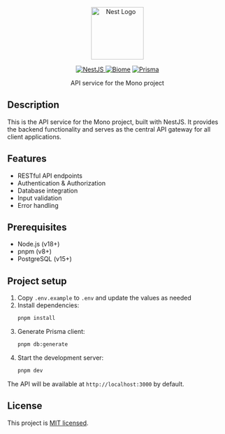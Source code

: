 <p align="center">
  <a href="http://nestjs.com/" target="blank"><img src="https://nestjs.com/img/logo-small.svg" width="120" alt="Nest Logo" /></a>
</p>

<p align="center">
  <a href="https://nestjs.com/"><img alt="NestJS" src="https://img.shields.io/badge/Built_with-Nestjs-E0234E?style=flat&logo=nestjs&logoColor=white">
  </a>
  <a href="https://biomejs.dev"><img alt="Biome" src="https://img.shields.io/badge/Formated_with-Biome-60a5fa?style=flat&logo=biome"></a>
  <a href="https://prisma.io/"><img alt="Prisma" src="https://img.shields.io/badge/Powered_by_-Prisma-3982CE?style=flat&logo=prisma&logoColor=white">
  </a>
</p>

<p align="center">
  API service for the Mono project
</p>

## Description

This is the API service for the Mono project, built with NestJS. It provides the backend functionality and serves as the central API gateway for all client applications.

## Features

- RESTful API endpoints
- Authentication & Authorization
- Database integration
- Input validation
- Error handling

## Prerequisites

- Node.js (v18+)
- pnpm (v8+)
- PostgreSQL (v15+)

## Project setup

1. Copy `.env.example` to `.env` and update the values as needed
2. Install dependencies:
   ```bash
   pnpm install
   ```
3. Generate Prisma client:
   ```bash
   pnpm db:generate
   ```
4. Start the development server:
   ```bash
   pnpm dev
   ```

The API will be available at `http://localhost:3000` by default.

## License

This project is [MIT licensed](LICENSE).
